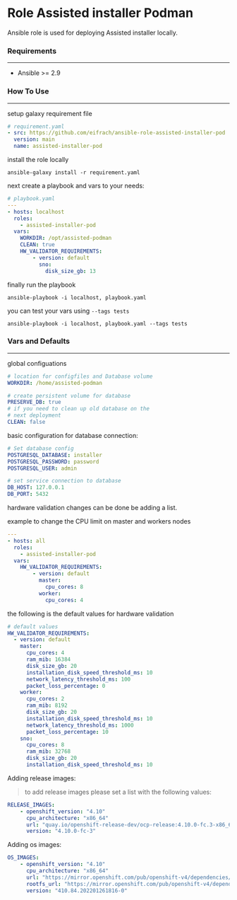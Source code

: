 # Role Assisted installer Podman

Ansible role is used for deploying Assisted installer locally.


### **Requirements** 
---
-  Ansible >= 2.9


### **How To Use**
---
setup galaxy requirement file

```yaml
# requirement.yaml
- src: https://github.com/eifrach/ansible-role-assisted-installer-pod
  version: main
  name: assisted-installer-pod
```
install the role locally
```shell
ansible-galaxy install -r requirement.yaml
```

next create a playbook and vars to your needs:
```yaml
# playbook.yaml
---
- hosts: localhost
  roles:
    - assisted-installer-pod
  vars:
    WORKDIR: /opt/assisted-podman
    CLEAN: true
    HW_VALIDATOR_REQUIREMENTS:
        - version: default
          sno:
            disk_size_gb: 13
```
finally run the playbook
```shell
ansible-playbook -i localhost, playbook.yaml
```

you can test your vars using `--tags tests`

```shell
ansible-playbook -i localhost, playbook.yaml --tags tests
```

### **Vars and Defaults**
---
global configuations
```yaml
# location for configfiles and Database volume
WORKDIR: /home/assisted-podman

# create persistent volume for database
PRESERVE_DB: true
# if you need to clean up old database on the 
# next deployment
CLEAN: false
```

basic configuration for database connection:
```yaml
# Set database config
POSTGRESQL_DATABASE: installer
POSTGRESQL_PASSWORD: password
POSTGRESQL_USER: admin

# set service connection to database
DB_HOST: 127.0.0.1
DB_PORT: 5432
```

hardware validation changes can be done be adding a list.

example to change the CPU limit on master and workers nodes
```yaml
---
- hosts: all
  roles:
    - assisted-installer-pod
  vars:
    HW_VALIDATOR_REQUIREMENTS:
        - version: default
          master:
            cpu_cores: 8 
          worker:
            cpu_cores: 4
```

the following is the default values for hardware validation
```yaml
# default values 
HW_VALIDATOR_REQUIREMENTS:
  - version: default
    master:
      cpu_cores: 4
      ram_mib: 16384
      disk_size_gb: 20
      installation_disk_speed_threshold_ms: 10
      network_latency_threshold_ms: 100
      packet_loss_percentage: 0
    worker:  
      cpu_cores: 2
      ram_mib: 8192
      disk_size_gb: 20
      installation_disk_speed_threshold_ms: 10
      network_latency_threshold_ms: 1000
      packet_loss_percentage: 10
    sno:
      cpu_cores: 8
      ram_mib: 32768
      disk_size_gb: 20
      installation_disk_speed_threshold_ms: 10
```

Adding release images:
> to add release images please set a list with the following values:

```yaml
RELEASE_IMAGES:
    - openshift_version: "4.10"
      cpu_architecture: "x86_64"
      url: "quay.io/openshift-release-dev/ocp-release:4.10.0-fc.3-x86_64"
      version: "4.10.0-fc-3"
```

Adding os images: 
```yaml
OS_IMAGES:
    - openshift_version: "4.10"
      cpu_architecture: "x86_64"
      url: "https://mirror.openshift.com/pub/openshift-v4/dependencies/rhcos/pre-release/4.10.0-fc.3/rhcos-4.10.0-fc.3-x86_64-live.x86_64.iso"
      rootfs_url: "https://mirror.openshift.com/pub/openshift-v4/dependencies/rhcos/pre-release/4.10.0-fc.3/rhcos-4.10.0-fc.3-x86_64-live-rootfs.x86_64.img"
      version: "410.84.202201261816-0"
```



